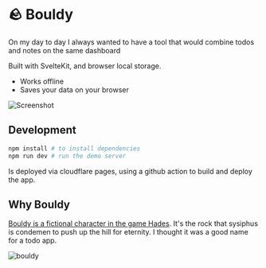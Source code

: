 # 🪨 Bouldy

On my day to day I always wanted to have a tool that would combine todos and notes on the same dashboard

Built with SvelteKit, and browser local storage.

- Works offline
- Saves your data on your browser

<img src="https://github.com/user-attachments/assets/ab567c46-7be1-4053-8815-2985fdd96e0c" alt="Screenshot">


##  Development

```bash
npm install # to install dependencies
npm run dev # run the demo server
```

Is deployed via cloudflare pages, using a github action to build and deploy the app.

## Why Bouldy

[Bouldy is a fictional character in the game Hades](https://hades.fandom.com/wiki/Bouldy). It's the rock that sysiphus is condemen to push up the hill for eternity. I thought it was a good name for a todo app.


![bouldy](https://github.com/user-attachments/assets/e2b8e0ae-3e53-4dfc-9533-c907f5a90991)
